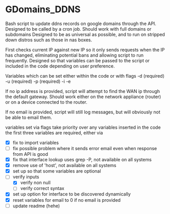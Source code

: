 # GDomains_DDNS
Bash script to update ddns records on google domains through the API. Designed to be called by a cron job.
Should work with full domains or subdomains
Designed to be as universal as possible, and to run on stripped down distros such as those in nas boxes.

First checks current IP against new IP so it only sends requests when the IP has changed, eliminating potential bans and allowing script to run frequently.
Designed so that variables can be passed to the script or included in the code depending on user preference.

Variables which can be set either within the code or with flags
-d <domain>  (required)
-u <username>  (required)
-p <password>  (required)
-i <new ip address>
-e <email>

If no ip address is provided, script will attempt to find the WAN ip through the default gateway. Should work either on the network appliance (router) or on a device connected to the router.

If no email is provided, script will still log messages, but will obviously not be able to email them.

variables set via flags take priority over any variables inserted in the code
the first three variables are required, either via

* [x] fix to import variables
* [ ] fix possible problem where it sends error email even when response from API is good
* [x] fix that interface lookup uses grep -P, not available on all systems
* [x] remove use of 'host', not available on all systems
* [x] set up so that some variables are optional
* [ ] verify inputs
  * [x] verify non null
  * [ ] verify correct syntax
* [x] set up option for interface to be discovered dynamically
* [x] reset variables for email to 0 if no email is provided
* [ ] update readme (hehe)
